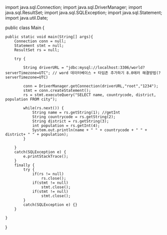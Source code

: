 import java.sql.Connection;
import java.sql.DriverManager;
import java.sql.ResultSet;
import java.sql.SQLException;
import java.sql.Statement;
import java.util.Date;


public class Main {

	public static void main(String[] args){
		Connection conn = null;
		Statement stmt = null;
		ResultSet rs = null;
		
		try {

			String driverURL = "jdbc:mysql://localhost:3306/world?serverTimezone=UTC"; // word 데이터베이스 + 타임존 추가하기 8.0에러 해결방법(?serverTimezone=UTC)
			
			conn = DriverManager.getConnection(driverURL,"root","1234");
			stmt = conn.createStatement();
			rs = stmt.executeQuery("SELECT name, countrycode, district, population FROM city");
			
			while(rs.next()) {
				String name = rs.getString(1); //getInt
				String countrycode = rs.getString(2);
				String district = rs.getString(3);
				int population = rs.getInt(4);
				System.out.println(name + " " + countrycode + " " + district+ " " + population);
			}
			
		}
		catch(SQLException e) {
			e.printStackTrace();
		}
		finally {
			try {
				if(rs != null)
					rs.close();
				if(stmt != null)
					stmt.close();
				if(stmt != null)
					stmt.close();
			}
			catch(SQLException e) {}
		}
		
	}
}